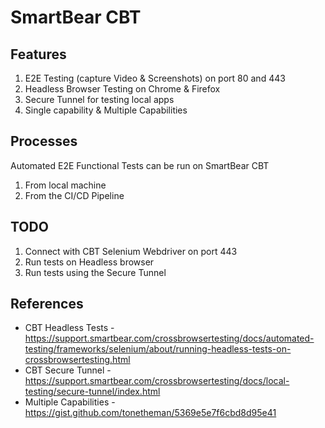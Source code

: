# SmartBear CBT

## Features

1. E2E Testing (capture Video & Screenshots) on port 80 and 443
2. Headless Browser Testing on Chrome & Firefox
3. Secure Tunnel for testing local apps
4. Single capability & Multiple Capabilities

## Processes

Automated E2E Functional Tests can be run on SmartBear CBT 
1. From local machine
2. From the CI/CD Pipeline

## TODO

1. Connect with CBT Selenium Webdriver on port 443
2. Run tests on Headless browser
3. Run tests using the Secure Tunnel

## References

* CBT Headless Tests - https://support.smartbear.com/crossbrowsertesting/docs/automated-testing/frameworks/selenium/about/running-headless-tests-on-crossbrowsertesting.html
* CBT Secure Tunnel - https://support.smartbear.com/crossbrowsertesting/docs/local-testing/secure-tunnel/index.html
* Multiple Capabilities - https://gist.github.com/tonetheman/5369e5e7f6cbd8d95e41
